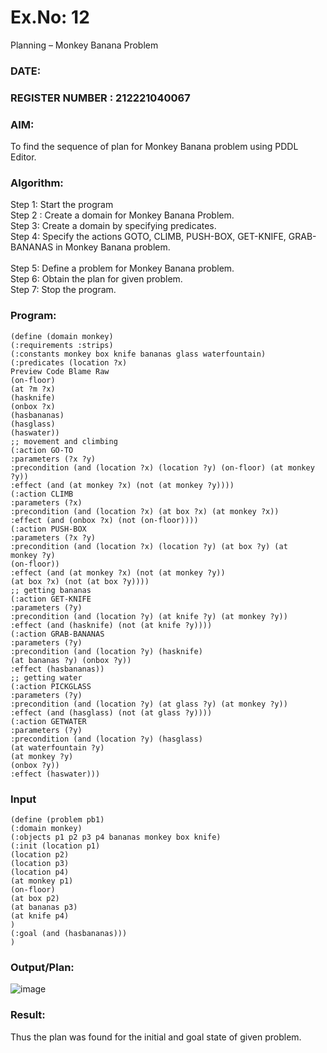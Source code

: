 # Ex.No: 12  
Planning –  Monkey Banana Problem
### DATE:                                                                            
### REGISTER NUMBER : 212221040067
### AIM: 
To find the sequence of plan for Monkey Banana problem using PDDL Editor.
###  Algorithm:
Step 1:  Start the program <br> 
Step 2 : Create a domain for Monkey Banana Problem. <br> 
Step 3:  Create a domain by specifying predicates. <br> 
Step 4: Specify the actions GOTO, CLIMB, PUSH-BOX, GET-KNIFE, GRAB-BANANAS in Monkey Banana problem.<br>  
Step 5:   Define a problem for Monkey Banana problem.<br> 
Step 6:  Obtain the plan for given problem.<br> 
Step 7: Stop the program.<br> 
### Program:
```
(define (domain monkey)
(:requirements :strips)
(:constants monkey box knife bananas glass waterfountain)
(:predicates (location ?x)
Preview Code Blame Raw
(on-floor)
(at ?m ?x)
(hasknife)
(onbox ?x)
(hasbananas)
(hasglass)
(haswater))
;; movement and climbing
(:action GO-TO
:parameters (?x ?y)
:precondition (and (location ?x) (location ?y) (on-floor) (at monkey
?y))
:effect (and (at monkey ?x) (not (at monkey ?y))))
(:action CLIMB
:parameters (?x)
:precondition (and (location ?x) (at box ?x) (at monkey ?x))
:effect (and (onbox ?x) (not (on-floor))))
(:action PUSH-BOX
:parameters (?x ?y)
:precondition (and (location ?x) (location ?y) (at box ?y) (at
monkey ?y)
(on-floor))
:effect (and (at monkey ?x) (not (at monkey ?y))
(at box ?x) (not (at box ?y))))
;; getting bananas
(:action GET-KNIFE
:parameters (?y)
:precondition (and (location ?y) (at knife ?y) (at monkey ?y))
:effect (and (hasknife) (not (at knife ?y))))
(:action GRAB-BANANAS
:parameters (?y)
:precondition (and (location ?y) (hasknife)
(at bananas ?y) (onbox ?y))
:effect (hasbananas))
;; getting water
(:action PICKGLASS
:parameters (?y)
:precondition (and (location ?y) (at glass ?y) (at monkey ?y))
:effect (and (hasglass) (not (at glass ?y))))
(:action GETWATER
:parameters (?y)
:precondition (and (location ?y) (hasglass)
(at waterfountain ?y)
(at monkey ?y)
(onbox ?y))
:effect (haswater)))
```








### Input 
```
(define (problem pb1)
(:domain monkey)
(:objects p1 p2 p3 p4 bananas monkey box knife)
(:init (location p1)
(location p2)
(location p3)
(location p4)
(at monkey p1)
(on-floor)
(at box p2)
(at bananas p3)
(at knife p4)
)
(:goal (and (hasbananas)))
)
```
### Output/Plan:

![image](https://github.com/user-attachments/assets/a35d4fab-0c2a-42ed-95d3-a9fc70d5c880)


### Result:
Thus the plan was found for the initial and goal state of given problem.
